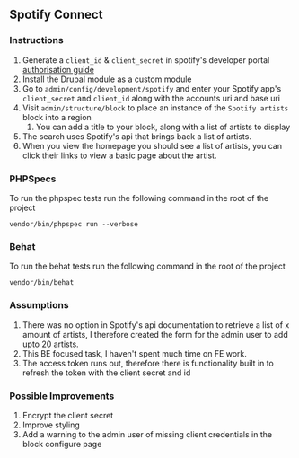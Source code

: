 ## Spotify Connect

### Instructions

1. Generate a `client_id` & `client_secret` in spotify's developer portal [authorisation guide](https://developer.spotify.com/documentation/general/guides/authorization-guide/)
2. Install the Drupal module as a custom module
3. Go to `admin/config/development/spotify` and enter your Spotify app's `client_secret` and `client_id` along with the accounts uri and base uri
4. Visit `admin/structure/block` to place an instance of the `Spotify artists` block into a region
   1. You can add a title to your block, along with a list of artists to display
5. The search uses Spotify's api that brings back a list of artists.
6. When you view the homepage you should see a list of artists, you can click their links to view a basic page about the artist.

### PHPSpecs

To run the phpspec tests run the following command in the root of the project
````
vendor/bin/phpspec run --verbose
````

### Behat

To run the behat tests run the following command in the root of the project
````
vendor/bin/behat
````

### Assumptions

1. There was no option in Spotify's api documentation to retrieve a list of x amount of artists, I therefore created the form for the admin user to add upto 20 artists.
2. This BE focused task, I haven't spent much time on FE work.
3. The access token runs out, therefore there is functionality built in to refresh the token with the client secret and id

### Possible Improvements
1. Encrypt the client secret
2. Improve styling
3. Add a warning to the admin user of missing client credentials in the block configure page
